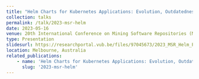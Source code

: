 ```yaml
---
title: "Helm Charts for Kubernetes Applications: Evolution, Outdatedness and Security Risks"
collection: talks
permalink: /talk/2023-msr-helm
date: 2023-05-16
venue: 20th International Conference on Mining Software Repositories (MSR'23)
type: Presentation
slidesurl: https://researchportal.vub.be/files/97045673/2023_MSR_Helm_Presentation.pdf
location: Melbourne, Australia
related_publications:
    - name: 'Helm Charts for Kubernetes Applications: Evolution, Outdatedness and Security Risks'
      slug: '2023-msr-helm'
---
```

